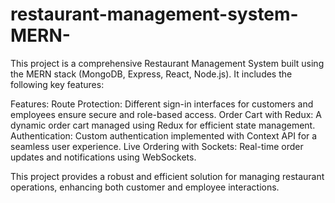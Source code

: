 # restaurant-management-system-MERN-
This project is a comprehensive Restaurant Management System built using the MERN stack (MongoDB, Express, React, Node.js). It includes the following key features:

Features: 
Route Protection: Different sign-in interfaces for customers and employees ensure secure and role-based access.
Order Cart with Redux: A dynamic order cart managed using Redux for efficient state management.
Authentication: Custom authentication implemented with Context API for a seamless user experience.
Live Ordering with Sockets: Real-time order updates and notifications using WebSockets.

This project provides a robust and efficient solution for managing restaurant operations, enhancing both customer and employee interactions.

